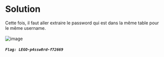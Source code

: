 # Solution    
Cette fois, il faut aller extraire le password qui est dans la même table pour le même username.  <br/>
<br/>
![image](https://github.com/user-attachments/assets/2674f88c-47df-428b-bf97-8b398bcec259)  <br/>
##### ``Flag: LEGO-p4ssw0rd-f72669``

